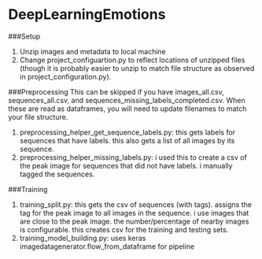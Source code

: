 # DeepLearningEmotions

###Setup
1. Unzip images and metadata to local machine
2. Change project_configuartion.py to reflect locations of unzipped files (though it is probably easier to unzip to match file structure as observed in project_configuration.py).

###Preprocessing
This can be skipped if you have images_all.csv, sequences_all.csv, and sequences_missing_labels_completed.csv.  When these are read as dataframes, you will need to update filenames to match your file structure.
1. preprocessing_helper_get_sequence_labels.py:  this gets labels for sequences that have labels.  this also gets a list of all images by its sequence.
2. preprocessing_helper_missing_labels.py:  i used this to create a csv of the peak image for sequences that did not have labels.  i manually tagged the sequences.  

###Training
1. training_split.py:  this gets the csv of sequences (with tags).  assigns the tag for the peak image to all images in the sequence.  i use images that are close to the peak image.  the number/percentage of nearby images is configurable.  this creates csv for the training and testing sets.
2.  training_model_building.py:  uses keras imagedatagenerator.flow_from_dataframe for pipeline
